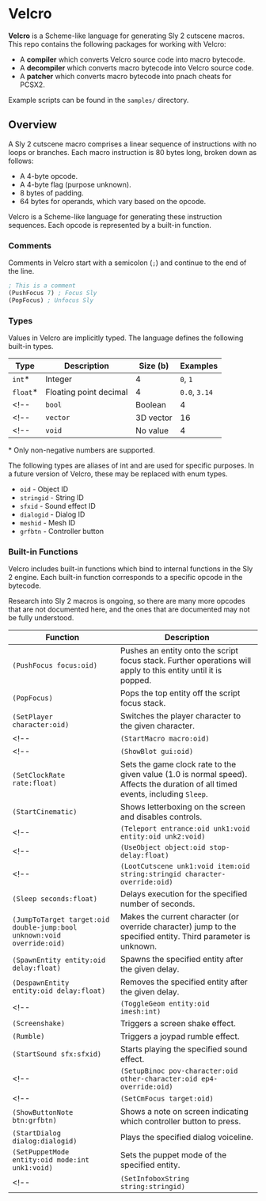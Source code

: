 # Velcro

**Velcro** is a Scheme-like language for generating Sly 2 cutscene macros. This repo contains the following packages for working with Velcro:

* A **compiler** which converts Velcro source code into macro bytecode.
* A **decompiler** which converts macro bytecode into Velcro source code.
* A **patcher** which converts macro bytecode into pnach cheats for PCSX2.

Example scripts can be found in the `samples/` directory.

## Overview

A Sly 2 cutscene macro comprises a linear sequence of instructions with no loops or branches. Each macro instruction is 80 bytes long, broken down as follows:

* A 4-byte opcode.
* A 4-byte flag (purpose unknown).
* 8 bytes of padding.
* 64 bytes for operands, which vary based on the opcode.

 Velcro is a Scheme-like language for generating these instruction sequences. Each opcode is represented by a built-in function.

### Comments

Comments in Velcro start with a semicolon (`;`) and continue to the end of the line.

```scheme
; This is a comment
(PushFocus 7) ; Focus Sly
(PopFocus) ; Unfocus Sly
```

### Types

Values in Velcro are implicitly typed. The language defines the following built-in types.

| Type     | Description            | Size (b) | Examples              |
|----------|------------------------|----------|-----------------------|
| `int`*    | Integer                | 4        | `0`, `1`        |
| `float`*  | Floating point decimal | 4        | `0.0`, `3.14` |
<!-- | `bool`   | Boolean                | 4        | `true`, `false`       | -->
<!-- | `vector` | 3D vector              | 16       | `<1, 0, 0>`, `<0, 1, 0>` | -->
<!-- | `void`   | No value               | 4        | n/a                    | -->

\* Only non-negative numbers are supported.

The following types are aliases of int and are used for specific purposes. In a future version of Velcro, these may be replaced with enum types.

* `oid` - Object ID
* `stringid` - String ID
* `sfxid` - Sound effect ID
* `dialogid` - Dialog ID
* `meshid` - Mesh ID
* `grfbtn` - Controller button

### Built-in Functions

Velcro includes built-in functions which bind to internal functions in the Sly 2 engine. Each built-in function corresponds to a specific opcode in the bytecode.

Research into Sly 2 macros is ongoing, so there are many more opcodes that are not documented here, and the ones that are documented may not be fully understood.

| Function | Description |
|----------|-------------|
| `(PushFocus focus:oid)` | Pushes an entity onto the script focus stack. Further operations will apply to this entity until it is popped. |
| `(PopFocus)` | Pops the top entity off the script focus stack. |
| `(SetPlayer character:oid)` | Switches the player character to the given character. |
<!-- | `(StartMacro macro:oid)` | Invokes the macro with the given oid. | -->
<!-- | `(ShowBlot gui:oid)` | Shows the GUI blot with the given id. | -->
| `(SetClockRate rate:float)` | Sets the game clock rate to the given value (1.0 is normal speed). Affects the duration of all timed events, including `Sleep`. |
| `(StartCinematic)` | Shows letterboxing on the screen and disables controls. |
<!-- | `(Teleport entrance:oid unk1:void entity:oid unk2:void)` | Teleports the script focus to the entrance or entity with the given id. | -->
<!-- | `(UseObject object:oid stop-delay:float)` | Uses the specified object (e.g. climbs a pole) stopping after the given delay. | -->
<!-- | `(LootCutscene unk1:void item:oid string:stringid character-override:oid)` | Plays the item pickup cutscene for the specified item on the current character or the override if specified. | -->
| `(Sleep seconds:float)` | Delays execution for the specified number of seconds. |
| `(JumpToTarget target:oid double-jump:bool unknown:void override:oid)` | Makes the current character (or override character) jump to the specified entity. Third parameter is unknown. |
| `(SpawnEntity entity:oid delay:float)` | Spawns the specified entity after the given delay. |
| `(DespawnEntity entity:oid delay:float)` | Removes the specified entity after the given delay. |
<!-- | `(ToggleGeom entity:oid imesh:int)` | Toggles the visibility of a certain geometry mesh on a certain entity. | -->
| `(Screenshake)` | Triggers a screen shake effect. |
| `(Rumble)` | Triggers a joypad rumble effect. |
| `(StartSound sfx:sfxid)` | Starts playing the specified sound effect. |
<!-- | `(SetupBinoc pov-character:oid other-character:oid ep4-override:oid)` | Sets up the binoculars view with the specified characters. Has a special case for episode 4 (binoc with just Bentley). | -->
<!-- | `(SetCmFocus target:oid)` | Sets the camera focus to the specified entity. | -->
| `(ShowButtonNote btn:grfbtn)` | Shows a note on screen indicating which controller button to press. |
| `(StartDialog dialog:dialogid)` | Plays the specified dialog voiceline. |
| `(SetPuppetMode entity:oid mode:int unk1:void)` | Sets the puppet mode of the specified entity. |
<!-- | `(SetInfoboxString string:stringid)` | Sets the infobox text to the specified string. | -->
